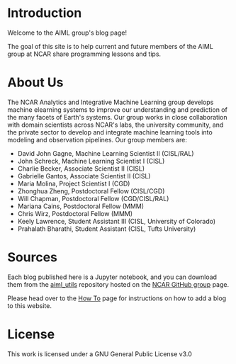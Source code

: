 # Introduction

Welcome to the AIML group's blog page! 

The goal of this site is to help current and future members of the AIML group at NCAR share programming lessons and tips. 

# About Us
The NCAR Analytics and Integrative Machine Learning group develops machine elearning systems to improve our understanding and prediction of the many facets of Earth's systems. Our group works in close collaboration with domain scientists across NCAR's labs, the university community, and the private sector to develop and integrate machine learning tools into modeling and observation pipelines. Our group members are:

* David John Gagne, Machine Learning Scientist II (CISL/RAL)
* John Schreck, Machine Learning Scientist I (CISL)
* Charlie Becker, Associate Scientist II (CISL)
* Gabrielle Gantos, Associate Scientist II (CISL)
* Maria Molina, Project Scientist I (CGD)
* Zhonghua Zheng, Postdoctoral Fellow (CISL/CGD)
* Will Chapman, Postdoctoral Fellow (CGD/CISL/RAL)
* Mariana Cains, Postdoctoral Fellow (MMM)
* Chris Wirz, Postdoctoral Fellow (MMM)
* Keely Lawrence, Student Assistant III (CISL, University of Colorado)
* Prahalath Bharathi, Student Assistant (CISL, Tufts University)

# Sources
Each blog published here is a Jupyter notebook, and you can download them from the [aiml_utils](https://github.com/NCAR/aiml-utils/tree/master/blog/site) repository hosted on the [NCAR GitHub group](https://github.com/NCAR) page.

Please head over to the [How To](https://ncar.github.io/aiml-utils/howto.html) page for instructions on how to add a blog to this website.

# License
This work is licensed under a GNU General Public License v3.0

<!-- ## Notes

```{note}
This site is under construction!
``` -->
